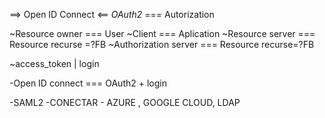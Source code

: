 ==> Open ID Connect <==
*OAuth2* === Autorization
 
 ~Resource owner === User
 ~Client === Aplication
 ~Resource server === Resource recurse =?FB
 ~Authorization server === Resource recurse=?FB

 ~access_token | login

 -Open ID connect === OAuth2 + login


-SAML2
-CONECTAR - AZURE , GOOGLE CLOUD, LDAP



